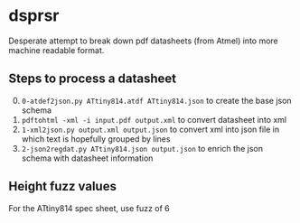 # dsprsr
Desperate attempt to break down pdf datasheets (from Atmel) into more machine 
readable format.

## Steps to process a datasheet

0) `0-atdef2json.py ATtiny814.atdf ATtiny814.json` to create the base json schema
1)  `pdftohtml -xml -i input.pdf output.xml` to convert datasheet into xml
2) `1-xml2json.py output.xml output.json` to convert xml into json file in which text is hopefully grouped by lines
3) `2-json2regdat.py ATtiny814.json output.json` to enrich the json schema with datasheet information 


## Height fuzz values

For the ATtiny814 spec sheet, use fuzz of 6
